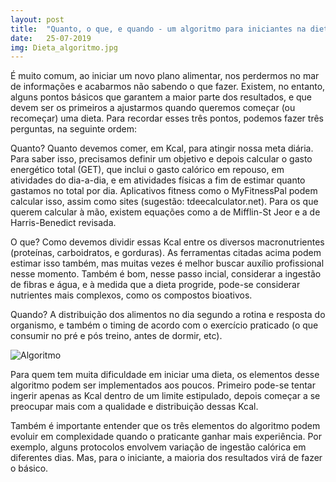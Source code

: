```yaml
---
layout: post
title:  "Quanto, o que, e quando - um algoritmo para iniciantes na dieta"
date:   25-07-2019
img: Dieta_algoritmo.jpg
---
```


É muito comum, ao iniciar um novo plano alimentar, nos perdermos no mar de informações e acabarmos não sabendo o que fazer. Existem, no entanto, alguns pontos básicos que garantem a maior parte dos resultados, e que devem ser os primeiros a ajustarmos quando queremos começar (ou recomeçar) uma dieta. Para recordar esses três pontos, podemos fazer três perguntas, na seguinte ordem:

Quanto?
Quanto devemos comer, em Kcal, para atingir nossa meta diária. Para saber isso, precisamos definir um objetivo e depois calcular o gasto energético total (GET), que inclui o gasto calórico em repouso, em atividades do dia-a-dia, e em atividades físicas a fim de estimar quanto gastamos no total por dia. Aplicativos fitness como o MyFitnessPal podem calcular isso, assim como sites (sugestão: tdeecalculator.net). Para os que querem calcular à mão, existem equações como a de Mifflin-St Jeor e a de Harris-Benedict revisada.

O que?
Como devemos dividir essas Kcal entre os diversos macronutrientes (proteínas, carboidratos, e gorduras). As ferramentas citadas acima podem estimar isso também, mas muitas vezes é melhor buscar auxílio profissional nesse momento. Também é bom, nesse passo incial, considerar a ingestão de fibras e água, e à medida que a dieta progride, pode-se considerar nutrientes mais complexos, como os compostos bioativos.

Quando?
A distribuição dos alimentos no dia segundo a rotina e resposta do organismo, e também o timing de acordo com o exercício praticado (o que consumir no pré e pós treino, antes de dormir, etc).

![Algoritmo]({{site.url}}{{site.baseurl}}/assets/img/Dieta_algoritmo.jpg)

Para quem tem muita dificuldade em iniciar uma dieta, os elementos desse algoritmo podem ser implementados aos poucos. Primeiro pode-se tentar ingerir apenas as Kcal dentro de um limite estipulado, depois começar a se preocupar mais com a qualidade e distribuição dessas Kcal.

Também é importante entender que os três elementos do algoritmo podem evoluir em complexidade quando o praticante ganhar mais experiência. Por exemplo, alguns protocolos envolvem variação de ingestão calórica em diferentes dias. Mas, para o iniciante, a maioria dos resultados virá de fazer o básico.

